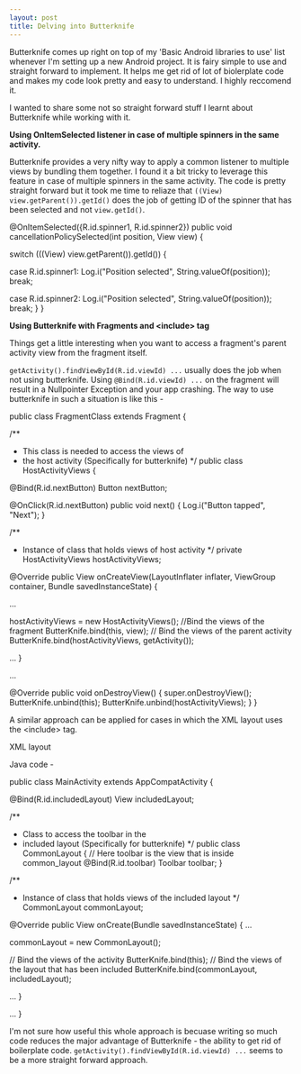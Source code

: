 ```yaml
---
layout: post
title: Delving into Butterknife
---
```


Butterknife comes up right on top of my 'Basic Android libraries to use' list whenever I'm setting up a new Android project. It is fairy simple to use and straight forward to implement. It helps me get rid of lot of biolerplate code and makes my code look pretty and easy to understand. I highly reccomend it.

I wanted to share some not so straight forward stuff I learnt about Butterknife while working with it.

**Using OnItemSelected listener in case of multiple spinners in the same activity.**

Butterknife provides a very nifty way to apply a common listener to multiple views by bundling them together. I found it a bit tricky to leverage this feature in case of multiple spinners in the same activity. The code is pretty straight forward but it took me time to reliaze that `((View) view.getParent()).getId()` does the job of getting ID of the spinner that has been selected and not `view.getId()`.


@OnItemSelected({R.id.spinner1, R.id.spinner2})
public void cancellationPolicySelected(int position, View view) {

switch (((View) view.getParent()).getId()) {

case R.id.spinner1:
Log.i("Position selected", 
String.valueOf(position));
break;

case R.id.spinner2:
Log.i("Position selected", 
String.valueOf(position));
break;
}
}



**Using Butterknife with Fragments and \<include\> tag**

Things get a little interesting when you want to access a fragment's parent activity view from the fragment itself.

`getActivity().findViewById(R.id.viewId) ...` usually does the job when not using butterknife. Using `@Bind(R.id.viewId) ...` on the fragment will result in a Nullpointer Exception and your app crashing. The way to use butterknife in such a situation is like this - 

public class FragmentClass extends Fragment {

/**
* This class is needed to access the views of 
* the host activity (Specifically for butterknife)
*/
public class HostActivityViews {

@Bind(R.id.nextButton) Button nextButton;

@OnClick(R.id.nextButton)
public void next() {
Log.i("Button tapped", "Next");
}

/**
* Instance of class that holds views of host activity
*/
private HostActivityViews hostActivityViews;

@Override
public View onCreateView(LayoutInflater inflater, 
ViewGroup container, Bundle savedInstanceState) {

...

hostActivityViews = new HostActivityViews();
//Bind the views of the fragment
ButterKnife.bind(this, view);
// Bind the views of the parent activity
ButterKnife.bind(hostActivityViews, getActivity());

...
}

...

@Override
public void onDestroyView() {
super.onDestroyView();
ButterKnife.unbind(this);
ButterKnife.unbind(hostActivityViews);
}
}


A similar approach can be applied for cases in which the XML layout uses the \<include\> tag.

XML layout

<include
android:id="@+id/includedLayout"
android:layout_alignParentTop="true"
android:layout_height="wrap_content"
android:layout_width="match_parent"
layout="@layout/common_layout" />

Java code - 

public class MainActivity extends AppCompatActivity {

@Bind(R.id.includedLayout) View includedLayout;

/**
*  Class to access the toolbar in the 
* included layout (Specifically for butterknife)
*/
public class CommonLayout {
// Here toolbar is the view that is inside common_layout
@Bind(R.id.toolbar) Toolbar toolbar;
}

/**
* Instance of class that holds views of the included layout
*/
CommonLayout commonLayout;

@Override
public View onCreate(Bundle savedInstanceState) {
...

commonLayout = new CommonLayout();

// Bind the views of the activity
ButterKnife.bind(this);
// Bind the views of the layout that has been included
ButterKnife.bind(commonLayout, includedLayout);

...
}

...
}


I'm not sure how useful this whole approach is becuase writing so much code reduces the major advantage of Butterknife - the ability to get rid of boilerplate code. `getActivity().findViewById(R.id.viewId) ...` seems to be a more straight forward approach.